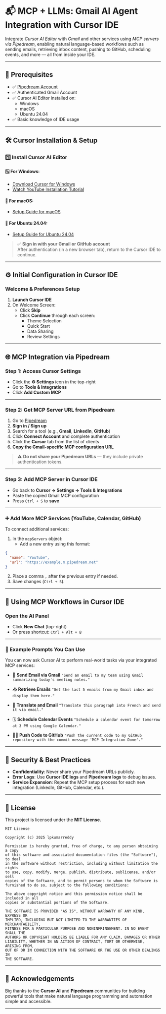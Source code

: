 
# 📬 MCP + LLMs: Gmail AI Agent Integration with Cursor IDE

Integrate *Cursor AI Editor* with *Gmail* and other services using *MCP servers via Pipedream*, enabling natural language-based workflows such as sending emails, retrieving inbox content, pushing to GitHub, scheduling events, and more — all from inside your IDE.

---

## 🧰 Prerequisites

- ✅ [Pipedream Account](https://pipedream.com/)
- ✅ Authenticated Gmail Account
- ✅ Cursor AI Editor installed on:
  - Windows
  - macOS
  - Ubuntu 24.04
- ✅ Basic knowledge of IDE usage

---

## 🛠️ Cursor Installation & Setup

### 1️⃣ Install Cursor AI Editor

#### 🪟 For Windows:
- [Download Cursor for Windows](https://www.cursor.so/)
- [Watch YouTube Installation Tutorial](https://www.youtube.com/)

#### 🍎 For macOS:
- [Setup Guide for macOS](https://www.cursor.so/)

#### 🐧 For Ubuntu 24.04:
- [Setup Guide for Ubuntu 24.04](https://www.cursor.so/)

> ✅ **Sign in with your Gmail or GitHub account**  
> After authentication (in a new browser tab), return to the Cursor IDE to continue.

---

## ⚙️ Initial Configuration in Cursor IDE

### Welcome & Preferences Setup

1. **Launch Cursor IDE**
2. On Welcome Screen:
   - Click **Skip**
   - Click **Continue** through each screen:
     - Theme Selection
     - Quick Start
     - Data Sharing
     - Review Settings

---

## 🌐 MCP Integration via Pipedream

### Step 1: Access Cursor Settings

- Click the **⚙️ Settings** icon in the top-right
- Go to **Tools & Integrations**
- Click **Add Custom MCP**

---

### Step 2: Get MCP Server URL from Pipedream

1. Go to [Pipedream](https://pipedream.com/)
2. **Sign in / Sign up**
3. Search for a tool (e.g., **Gmail**, **LinkedIn**, **GitHub**)
4. Click **Connect Account** and complete authentication
5. Click the **Cursor** tab from the list of clients
6. **Copy the Gmail-specific MCP configuration URL**

> ⚠️ **Do not share your Pipedream URLs** — they include private authentication tokens.

---

### Step 3: Add MCP Server in Cursor IDE

- Go back to **Cursor → Settings → Tools & Integrations**
- Paste the copied Gmail MCP configuration
- Press `Ctrl + S` to **save**

---

### ➕ Add More MCP Services (YouTube, Calendar, GitHub)

To connect additional services:

1. In the `mcpServers` object:
   - Add a new entry using this format:
```json
{
  "name": "YouTube",
  "url": "https://example.m.pipedream.net"
}
````

2. Place a comma `,` after the previous entry if needed.
3. Save changes (`Ctrl + S`).

---

## 🤖 Using MCP Workflows in Cursor IDE

### Open the AI Panel

* Click **New Chat** (top-right)
* Or press shortcut: `Ctrl + Alt + B`

---

### 💬 Example Prompts You Can Use

You can now ask Cursor AI to perform real-world tasks via your integrated MCP services:

* 📧 **Send Email via Gmail**
  `"Send an email to my team using Gmail summarizing today's meeting notes."`

* 📥 **Retrieve Emails**
  `"Get the last 5 emails from my Gmail inbox and display them here."`

* 🔁 **Translate and Email**
  `"Translate this paragraph into French and send it via email."`

* 🗓️ **Schedule Calendar Events**
  `"Schedule a calendar event for tomorrow at 3 PM using Google Calendar."`

* 🧑‍💻 **Push Code to GitHub**
  `"Push the current code to my GitHub repository with the commit message 'MCP Integration Done'."`

---

## 🔐 Security & Best Practices

* **Confidentiality**: Never share your Pipedream URLs publicly.
* **Error Logs**: Use **Cursor IDE logs** and **Pipedream logs** to debug issues.
* **Service Expansion**: Repeat the MCP setup process for each new integration (LinkedIn, GitHub, Calendar, etc.).

---

## 📄 License

This project is licensed under the **MIT License**.

```
MIT License

Copyright (c) 2025 lpkumarreddy

Permission is hereby granted, free of charge, to any person obtaining a copy
of this software and associated documentation files (the "Software"), to deal
in the Software without restriction, including without limitation the rights
to use, copy, modify, merge, publish, distribute, sublicense, and/or sell
copies of the Software, and to permit persons to whom the Software is
furnished to do so, subject to the following conditions:

The above copyright notice and this permission notice shall be included in all
copies or substantial portions of the Software.

THE SOFTWARE IS PROVIDED "AS IS", WITHOUT WARRANTY OF ANY KIND, EXPRESS OR
IMPLIED, INCLUDING BUT NOT LIMITED TO THE WARRANTIES OF MERCHANTABILITY,
FITNESS FOR A PARTICULAR PURPOSE AND NONINFRINGEMENT. IN NO EVENT SHALL THE
AUTHORS OR COPYRIGHT HOLDERS BE LIABLE FOR ANY CLAIM, DAMAGES OR OTHER
LIABILITY, WHETHER IN AN ACTION OF CONTRACT, TORT OR OTHERWISE, ARISING FROM,
OUT OF OR IN CONNECTION WITH THE SOFTWARE OR THE USE OR OTHER DEALINGS IN
THE SOFTWARE.
```

---

## 🙌 Acknowledgements

Big thanks to the **Cursor AI** and **Pipedream** communities for building powerful tools that make natural language programming and automation simple and accessible.

---
